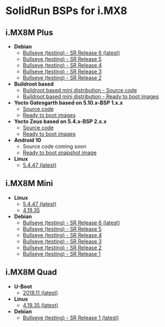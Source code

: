 # SolidRun BSPs for i.MX8

## i.MX8M Plus

- **Debian**
  - [Bullseye (testing) - SR Release 6 (latest)](https://github.com/SolidRun/documentation/blob/bsp/imx8/debian-11_sr6.md)
  - [Bullseye (testing) - SR Release 5](https://github.com/SolidRun/documentation/blob/bsp/imx8/debian-11_sr5.md)
  - [Bullseye (testing) - SR Release 4](https://github.com/SolidRun/documentation/blob/bsp/imx8/debian-11_sr4.md)
  - [Bullseye (testing) - SR Release 3](https://github.com/SolidRun/documentation/blob/bsp/imx8/debian-11_sr3.md)
  - [Bullseye (testing) - SR Release 2](https://github.com/SolidRun/documentation/blob/bsp/imx8/debian-11_sr2.md)
- **Buildroot based**
  - [Buildroot based mini distribution - Source code](https://github.com/SolidRun/imx8mp_build)
  - [Buildroot based mini distribution - Ready to boot images](https://images.solid-run.com/IMX8/imx8mp_build)
- **Yocto Gatesgarth based on 5.10.x-BSP 1.x.x**
    - [Source code](https://github.com/SolidRun/meta-solidrun-arm-imx8/tree/gatesgarth-imx8mp)
    - [Ready to boot images](https://images.solid-run.com/IMX8/imx8mp_yocto_gategarth-5.10.9-1.1.0)
- **Yocto Zeus based on 5.4.x-BSP 2.x.x**
  - [Source code](https://github.com/SolidRun/meta-solidrun-arm-imx8/tree/zeus-imx8mp)
  - [Ready to boot images](https://images.solid-run.com/IMX8/imx8mp_yocto_zeus-5.4.x-2.x.0)
- **Android 10**
  - Source code coming soon
  - [Ready to boot snapshot image](https://images.solid-run.com/IMX8/Android)
- **Linux**
  - [5.4.47 (latest)](https://github.com/SolidRun/linux-stable/tree/linux-5.4.y-imx8)

## i.MX8M Mini

- **Linux**
  - [5.4.47 (latest)](https://github.com/SolidRun/linux-stable/tree/linux-5.4.y-imx8)
  - [4.19.35](https://github.com/SolidRun/linux-stable/tree/linux-4.19.y-imx8)
- **Debian**
  - [Bullseye (testing) - SR Release 6 (latest)](https://github.com/SolidRun/documentation/blob/bsp/imx8/debian-11_sr6.md)
  - [Bullseye (testing) - SR Release 5](https://github.com/SolidRun/documentation/blob/bsp/imx8/debian-11_sr5.md)
  - [Bullseye (testing) - SR Release 4](https://github.com/SolidRun/documentation/blob/bsp/imx8/debian-11_sr4.md)
  - [Bullseye (testing) - SR Release 3](https://github.com/SolidRun/documentation/blob/bsp/imx8/debian-11_sr3.md)
  - [Bullseye (testing) - SR Release 2](https://github.com/SolidRun/documentation/blob/bsp/imx8/debian-11_sr2.md)
  - [Bullseye (testing) - SR Release 1](https://github.com/SolidRun/documentation/blob/bsp/imx8/debian-11_sr.md)

## i.MX8M Quad

- **U-Boot**
  - [2018.11 (latest)](https://github.com/SolidRun/u-boot/tree/v2018.11-solidrun-1gb)
- **Linux**
  - [4.19.35 (latest)](https://github.com/SolidRun/linux-stable/tree/linux-4.19.y-imx8)
- **Debian**
  - [Bullseye (testing) - SR Release 1 (latest)](https://github.com/SolidRun/documentation/blob/bsp/imx8/debian-11_sr.md)
